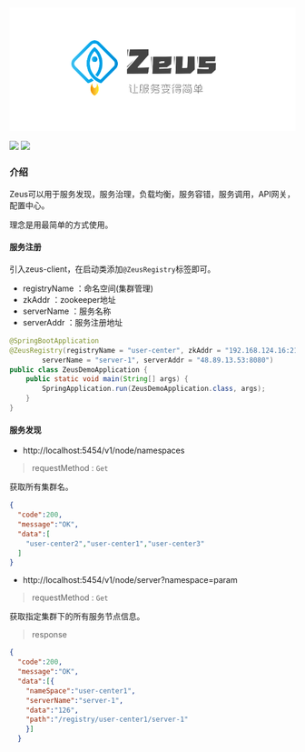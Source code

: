 <p align="center">
<img src="/images/logo.png" alt="Zeus">
</p>

![](https://img.shields.io/badge/zeus-1.0-orange)       ![](https://img.shields.io/badge/license-apache-brightgreen)

### 介绍

Zeus可以用于服务发现，服务治理，负载均衡，服务容错，服务调用，API网关，配置中心。

理念是用最简单的方式使用。

#### 服务注册

引入zeus-client，在启动类添加`@ZeusRegistry`标签即可。

* registryName ：命名空间(集群管理)
* zkAddr ：zookeeper地址
* serverName ：服务名称
* serverAddr ：服务注册地址

```java
@SpringBootApplication
@ZeusRegistry(registryName = "user-center", zkAddr = "192.168.124.16:2181",
        serverName = "server-1", serverAddr = "48.89.13.53:8080")
public class ZeusDemoApplication {
    public static void main(String[] args) {
        SpringApplication.run(ZeusDemoApplication.class, args);
    }
}
```

#### 服务发现

* http://localhost:5454/v1/node/namespaces

> requestMethod : `Get`

获取所有集群名。

```json
{
  "code":200,
  "message":"OK",
  "data":[
    "user-center2","user-center1","user-center3"
  ]
}
```

* http://localhost:5454/v1/node/server?namespace=param

> requestMethod : `Get`

获取指定集群下的所有服务节点信息。

> response

```json
{
  "code":200,
  "message":"OK",
  "data":[{
    "nameSpace":"user-center1",
    "serverName":"server-1",
    "data":"126",
    "path":"/registry/user-center1/server-1"
    }]
  }
```

